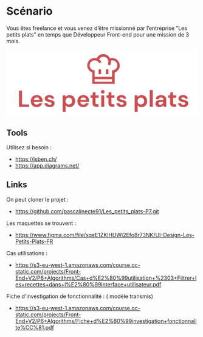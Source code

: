 # Scénario

Vous êtes freelance et vous venez d’être missionné par l’entreprise “Les petits plats” en temps que Développeur Front-end pour une mission de 3 mois.

![logo](./assets/logo.jpg)

## Tools  

Utilisez si besoin :

- <https://jsben.ch/>
- <https://app.diagrams.net/>

## Links

On peut cloner le projet :

- <https://github.com/pascalinecte91/Les_petits_plats-P7.git>

Les maquettes se trouvent :

- <https://www.figma.com/file/xqeE1ZKlHUWi2Efo8r73NK/UI-Design-Les-Petits-Plats-FR>

Cas utilisations :

- <https://s3-eu-west-1.amazonaws.com/course.oc-static.com/projects/Front-End+V2/P6+Algorithms/Cas+d%E2%80%99utilisation+%2303+Filtrer+les+recettes+dans+l%E2%80%99interface+utilisateur.pdf>

Fiche d'investigation de fonctionnalité : ( modèle transmis)

- <https://s3-eu-west-1.amazonaws.com/course.oc-static.com/projects/Front-End+V2/P6+Algorithms/Fiche+d%E2%80%99investigation+fonctionnalite%CC%81.pdf>
